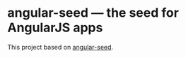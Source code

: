 # angular-seed — the seed for AngularJS apps

This project based on [angular-seed](https://github.com/angular/angular-seed.git).
